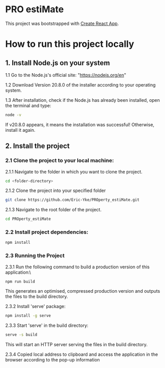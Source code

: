 # PRO estiMate

This project was bootstrapped with [Create React App](https://github.com/facebook/create-react-app).

# How to run this project locally

## 1. Install Node.js on your system

1.1 Go to the Node.js's official site: "https://nodejs.org/en"

1.2 Download Version 20.8.0 of the installer according to your operating system.

1.3 After installation, check if the Node.js has already been installed, open the terminal and type:

```bash
node -v
```

If v20.8.0 appears, it means the installation was successful! Otherwise, install it again.

## 2. Install the project

### 2.1 Clone the project to your local machine:

2.1.1 Navigate to the folder in which you want to clone the project.

```bash
cd <folder-directory>
```

2.1.2 Clone the project into your specified folder

```bash
git clone https://github.com/Eric-Yke/PROperty_estiMate.git
```

2.1.3 Navigate to the root folder of the project.

```bash
cd PROperty_estiMate
```

### 2.2 Install project dependencies:

```bash
npm install
```

### 2.3 Running the Project

2.3.1 Run the following command to build a production version of this application:\

```bash
npm run build
```

This generates an optimised, compressed production version and outputs the files to the build directory.

2.3.2 Install 'serve' package:

```bash
npm install -g serve
```

2.3.3 Start 'serve' in the build directory:

```bash
serve -s build
```

This will start an HTTP server serving the files in the build directory.

2.3.4 Copied local address to clipboard and access the application in the browser according to the pop-up information
